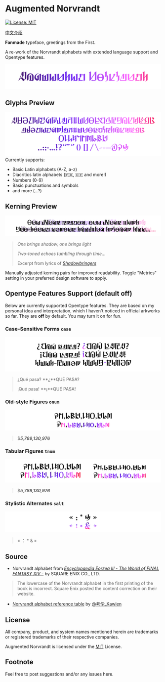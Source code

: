# Augmented Norvrandt
[![License: MIT](https://img.shields.io/badge/License-MIT-yellow.svg)](https://opensource.org/licenses/MIT)

[中文介绍](README_CN.md)

**Fanmade** typeface, greetings from the First.

A re-work of the Norvrandt alphabets with extended language support and Opentype features.

![Augmented Norvrandt](preview/Title.svg)

## Glyphs Preview

![Alphabets](preview/Glyphs.svg)
Currently supports:
- Basic Latin alphabets (A-Z, a-z)
- Diacritics latin alphabets (🇫🇷, 🇩🇪 and more!)
- Numbers (0-9)
- Basic punctuations and symbols
- and more (…?)

## Kerning Preview

![Kerning](preview/Kerning.svg)
> _One brings shadow, one brings light_
> 
> _Two-toned echoes tumbling through time…_
> 
> Excerpt from lyrics of [_Shadowbringers_](https://na.finalfantasyxiv.com/blog/002805.html)

Manually adjusted kerning pairs for improved readability. Toggle "Metrics" setting in your preferred design software to apply.

## Opentype Features Support (default off)

Below are currently supported Opentype features. They are based on my personal idea and interpretation, which I haven't noticed in official arkworks so far. They are **off** by default. You may turn it on for fun.

### Case-Sensitive Forms `case`
![case](preview/case.svg)
> ¿Qué pasa? **¿**QUÉ PASA? 
> 
> ¡Qué pasa! **¡**QUÉ PASA!

### Old-style Figures `onum`

![onum](preview/OSF.svg)
> $_**5,789,130,976**_

### Tabular Figures `tnum`
![tnum](preview/TF.svg)
> $_**5,789,130,976**_

### Stylistic Alternates `salt`
![salt](preview/salt.svg)
> « ： * & »

## Source

- Norvrandt alphabet from [_Encyclopaedia Eorzea III - The World of FINAL FANTASY XIV -_](https://sqex.to/Snrq9) by SQUARE ENIX CO., LTD.
> The lowercase of the Norvrandt alphabet in the first printing of the book is incorrect. Square Enix posted the content correction on their website.
- [Norvrandt alphabet reference table](https://weibo.com/2797031154/L3ClPoe87) by [@考伦_Kawlen](https://weibo.com/u/2797031154)

## License

All company, product, and system names mentioned herein are trademarks or registered trademarks of their respective companies.

Augmented Norvrandt is licensed under the [MIT](LICENSE) License.

## Footnote

Feel free to post suggestions and/or any issues here.